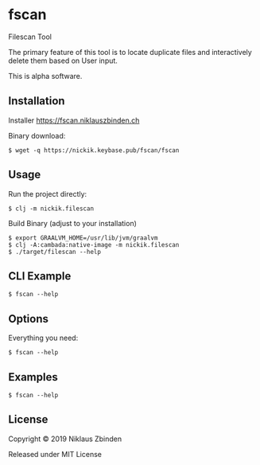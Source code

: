 # fscan

Filescan Tool 

The primary feature of this tool is to locate duplicate files and interactively delete them based on User input.

This is alpha software.

## Installation

Installer https://fscan.niklauszbinden.ch

Binary download: 

    $ wget -q https://nickik.keybase.pub/fscan/fscan
    
## Usage

Run the project directly:

    $ clj -m nickik.filescan

Build Binary (adjust to your installation)

    $ export GRAALVM_HOME=/usr/lib/jvm/graalvm 
    $ clj -A:cambada:native-image -m nickik.filescan
    $ ./target/filescan --help
    
## CLI Example

    $ fscan --help
    
## Options

Everything you need:

    $ fscan --help

## Examples

    $ fscan --help

## License

Copyright © 2019 Niklaus Zbinden

Released under MIT License
